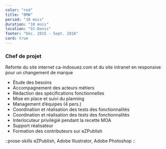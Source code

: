 ```yaml
---
color: "red"
title: "BMW"
period: "10 mois"
duration: "10 mois"
location: "St-Denis"
footer: "Déc. 2015 - Sept. 2016"
card: true
---
```


### Chef de projet

Refonte du site internet ca-indosuez.com et du site intranet en responsive pour un changement de marque

- Étude des besoins
- Accompagnement des acteurs métiers
- Rédaction des spécifications fonctionnelles
- Mise en place et suivi du planning
- Management d’équipes (4 pers.)
- Coordination et réalisation des tests des fonctionnalités
- Coordination et réalisation des tests des fonctionnalités
- Interlocuteur privilégié pendant la recette MOA
- Support réalisateur
- Formation des contributeurs sur eZPublish

::prose-skills
eZPublish, Adobe Illustrator, Adobe Photoshop
::
